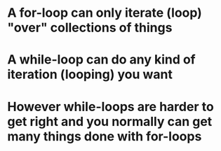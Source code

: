 # A for-loop can only iterate (loop) "over" collections of things
# A while-loop can do any kind of iteration (looping) you want
# However while-loops are harder to get right and you normally can get many things done with for-loops


